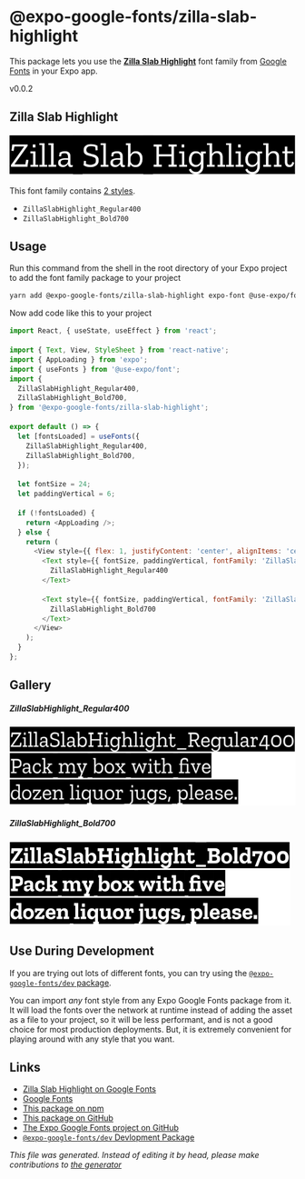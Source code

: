 # @expo-google-fonts/zilla-slab-highlight

This package lets you use the [**Zilla Slab Highlight**](https://fonts.google.com/specimen/Zilla+Slab+Highlight) font family from [Google Fonts](https://fonts.google.com/) in your Expo app.

v0.0.2

## Zilla Slab Highlight

![Zilla Slab Highlight](./font-family.png)

This font family contains [2 styles](#gallery).

- `ZillaSlabHighlight_Regular400`
- `ZillaSlabHighlight_Bold700`

## Usage

Run this command from the shell in the root directory of your Expo project to add the font family package to your project
```sh
yarn add @expo-google-fonts/zilla-slab-highlight expo-font @use-expo/font
```

Now add code like this to your project
```js
import React, { useState, useEffect } from 'react';

import { Text, View, StyleSheet } from 'react-native';
import { AppLoading } from 'expo';
import { useFonts } from '@use-expo/font';
import {
  ZillaSlabHighlight_Regular400,
  ZillaSlabHighlight_Bold700,
} from '@expo-google-fonts/zilla-slab-highlight';

export default () => {
  let [fontsLoaded] = useFonts({
    ZillaSlabHighlight_Regular400,
    ZillaSlabHighlight_Bold700,
  });

  let fontSize = 24;
  let paddingVertical = 6;

  if (!fontsLoaded) {
    return <AppLoading />;
  } else {
    return (
      <View style={{ flex: 1, justifyContent: 'center', alignItems: 'center' }}>
        <Text style={{ fontSize, paddingVertical, fontFamily: 'ZillaSlabHighlight_Regular400' }}>
          ZillaSlabHighlight_Regular400
        </Text>

        <Text style={{ fontSize, paddingVertical, fontFamily: 'ZillaSlabHighlight_Bold700' }}>
          ZillaSlabHighlight_Bold700
        </Text>
      </View>
    );
  }
};

```

## Gallery

##### ZillaSlabHighlight_Regular400
![ZillaSlabHighlight_Regular400](./dbd546264c0d549b6c3cd17c1acf40b35bbe910885e09b5e2a270aa090b6ee53.ttf.png)

##### ZillaSlabHighlight_Bold700
![ZillaSlabHighlight_Bold700](./be3605b5e26a2439fde6293b4159f4c401273e65483cab10505e6c4010523ece.ttf.png)


## Use During Development

If you are trying out lots of different fonts, you can try using the [`@expo-google-fonts/dev` package](https://www.npmjs.com/package/@expo-google-fonts/dev).

You can import *any* font style from any Expo Google Fonts package from it. It will load the fonts
over the network at runtime instead of adding the asset as a file to your project, so it will be 
less performant, and is not a good choice for most production deployments. But, it is extremely convenient
for playing around with any style that you want.

## Links

- [Zilla Slab Highlight on Google Fonts](https://fonts.google.com/specimen/Zilla+Slab+Highlight)
- [Google Fonts](https://fonts.google.com/)
- [This package on npm](https://www.npmjs.com/package/@expo-google-fonts/zilla-slab-highlight)
- [This package on GitHub](https://github.com/expo/google-fonts/tree/master/font-packages/zilla-slab-highlight)
- [The Expo Google Fonts project on GitHub](https://github.com/expo/google-fonts)
- [`@expo-google-fonts/dev` Devlopment Package](https://github.com/expo/google-fonts/tree/master/font-packages/dev)


*This file was generated. Instead of editing it by head, please make contributions to [the generator](https://github.com/expo/google-fonts/tree/master/packages/generator)*
